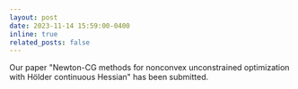 ```yaml
---
layout: post
date: 2023-11-14 15:59:00-0400
inline: true
related_posts: false
---
```

Our paper "Newton-CG methods for nonconvex unconstrained optimization with Hölder continuous Hessian" has been submitted.